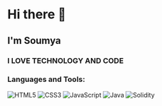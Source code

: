 # Hi there 👋

## I'm Soumya

### I LOVE TECHNOLOGY AND CODE
<!--
- 🔭 I’m currently working on [Your Project]
- 🌱 I’m currently learning [Technology or Language]
- 👯 I’m looking to collaborate on [Type of Projects]
- 🤔 I’m looking for help with [Your Needs]
- 💬 Ask me about [Topics or Technologies]
- 📫 How to reach me: [Contact Information]
- 😄 Pronouns: [Your Pronouns]
- ⚡ Fun fact: [Interesting Fact] -->

### Languages and Tools:

![HTML5](https://img.shields.io/badge/-HTML5-E34F26?style=flat-square&logoColor=white%29)
![CSS3](https://img.shields.io/badge/-CSS3-1572B6?style=flat-square&logo=css3%29)
![JavaScript](https://img.shields.io/badge/-JavaScript-brown?style=flat-square&logo=javascript%29)
![Java](https://img.shields.io/badge/-Java-darkgreen?style=flat-square&logoColor=white)
![Solidity](https://img.shields.io/badge/-Solidity-darkblue?style=flat-square&logoColor=white%29)



